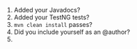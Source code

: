 1. Added your Javadocs?
2. Added your TestNG tests?
3. `mvn clean install` passes?
4. Did you include yourself as an @author?
3. 